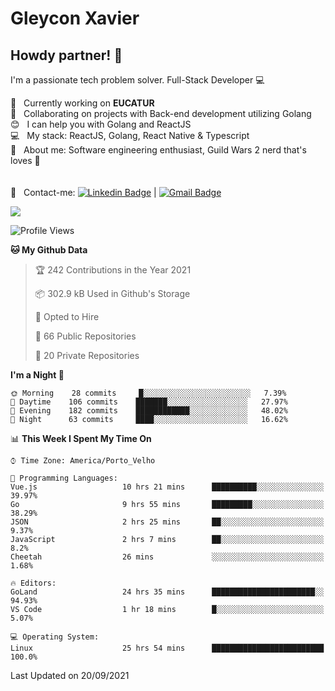 # Gleycon Xavier

## Howdy partner! 👋

I'm a passionate tech problem solver.
Full-Stack Developer :computer:

 :rocket:  &nbsp; Currently working on **EUCATUR**
 <br/> :purple_heart: &nbsp; Collaborating on projects with Back-end development utilizing Golang
 <br/> :blush: &nbsp; I can help you with Golang and ReactJS
 <br/> :computer: &nbsp; My stack: ReactJS, Golang, React Native & Typescript
 <br/> 💬  &nbsp; About me: Software engineering enthusiast, Guild Wars 2 nerd that's loves :apple:
 <br/>
 <br/>
 <br/> :email: &nbsp; Contact-me: [![Linkedin Badge](https://img.shields.io/badge/-GleyconXavier-blue?style=flat-square&logo=Linkedin&logoColor=white&link=https://www.linkedin.com/in/gleyconxavier/)](https://www.linkedin.com/in/gleyconxavier/) 
| 
[![Gmail Badge](https://img.shields.io/badge/-gleyconxcarlos@gmail.com-c14438?style=flat-square&logo=Gmail&logoColor=white&link=mailto:gleyconxcarlos@gmail.com)](mailto:gleyconxcarlos@gmail.com)

![](https://komarev.com/ghpvc/?username=gleyconxavier)

<!--START_SECTION:waka-->
![Profile Views](http://img.shields.io/badge/Profile%20Views-0-blue)

**🐱 My Github Data** 

> 🏆 242 Contributions in the Year 2021
 > 
> 📦 302.9 kB Used in Github's Storage 
 > 
> 💼 Opted to Hire
 > 
> 📜 66 Public Repositories 
 > 
> 🔑 20 Private Repositories  
 > 
**I'm a Night 🦉** 

```text
🌞 Morning    28 commits     █░░░░░░░░░░░░░░░░░░░░░░░░   7.39% 
🌆 Daytime    106 commits    ███████░░░░░░░░░░░░░░░░░░   27.97% 
🌃 Evening    182 commits    ████████████░░░░░░░░░░░░░   48.02% 
🌙 Night      63 commits     ████░░░░░░░░░░░░░░░░░░░░░   16.62%

```


📊 **This Week I Spent My Time On** 

```text
⌚︎ Time Zone: America/Porto_Velho

💬 Programming Languages: 
Vue.js                   10 hrs 21 mins      ██████████░░░░░░░░░░░░░░░   39.97% 
Go                       9 hrs 55 mins       █████████░░░░░░░░░░░░░░░░   38.29% 
JSON                     2 hrs 25 mins       ██░░░░░░░░░░░░░░░░░░░░░░░   9.37% 
JavaScript               2 hrs 7 mins        ██░░░░░░░░░░░░░░░░░░░░░░░   8.2% 
Cheetah                  26 mins             ░░░░░░░░░░░░░░░░░░░░░░░░░   1.68%

🔥 Editors: 
GoLand                   24 hrs 35 mins      ███████████████████████░░   94.93% 
VS Code                  1 hr 18 mins        █░░░░░░░░░░░░░░░░░░░░░░░░   5.07%

💻 Operating System: 
Linux                    25 hrs 54 mins      █████████████████████████   100.0%

```


 Last Updated on 20/09/2021
<!--END_SECTION:waka-->
